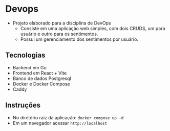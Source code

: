 # Devops

- Projeto elaborado para a disciplina de DevOps
    - Consiste em uma aplicação web simples, com dois CRUDS, um para usuário e outro para os sentimentos.
    - Possui um gerenciamento dos sentimentos por usuário.

## Tecnologias

- Backend em Go
- Frontend em React + Vite
- Banco de dados Postgresql
- Docker e Docker Compose
- Caddy

## Instruções

- No diretório raiz da aplicação:
`docker compose up -d`
- Em um navegador acessar `http://localhost`